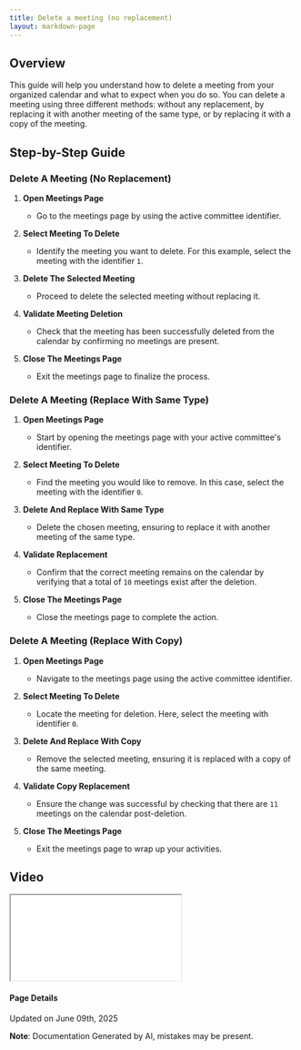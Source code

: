 ```yaml
---
title: Delete a meeting (no replacement)
layout: markdown-page
---
```

## Overview

This guide will help you understand how to delete a meeting from your organized calendar and what to expect when you do so. You can delete a meeting using three different methods: without any replacement, by replacing it with another meeting of the same type, or by replacing it with a copy of the meeting. 

## Step-by-Step Guide

### Delete A Meeting (No Replacement)

1. **Open Meetings Page**
   - Go to the meetings page by using the active committee identifier.

2. **Select Meeting To Delete**
   - Identify the meeting you want to delete. For this example, select the meeting with the identifier `1`.

3. **Delete The Selected Meeting**
   - Proceed to delete the selected meeting without replacing it.

4. **Validate Meeting Deletion**
   - Check that the meeting has been successfully deleted from the calendar by confirming no meetings are present.

5. **Close The Meetings Page**
   - Exit the meetings page to finalize the process.

### Delete A Meeting (Replace With Same Type)

1. **Open Meetings Page**
   - Start by opening the meetings page with your active committee's identifier.

2. **Select Meeting To Delete**
   - Find the meeting you would like to remove. In this case, select the meeting with the identifier `0`.

3. **Delete And Replace With Same Type**
   - Delete the chosen meeting, ensuring to replace it with another meeting of the same type.

4. **Validate Replacement**
   - Confirm that the correct meeting remains on the calendar by verifying that a total of `10` meetings exist after the deletion.

5. **Close The Meetings Page**
   - Close the meetings page to complete the action.

### Delete A Meeting (Replace With Copy)

1. **Open Meetings Page**
   - Navigate to the meetings page using the active committee identifier.

2. **Select Meeting To Delete**
   - Locate the meeting for deletion. Here, select the meeting with identifier `0`.

3. **Delete And Replace With Copy**
   - Remove the selected meeting, ensuring it is replaced with a copy of the same meeting.

4. **Validate Copy Replacement**
   - Ensure the change was successful by checking that there are `11` meetings on the calendar post-deletion.

5. **Close The Meetings Page**
   - Exit the meetings page to wrap up your activities.
## Video 
<div class="container my-5">
	<div class="embed-responsive embed-responsive-16by9">
		<iframe class="embed-responsive-item" src="..\media\meetings\delete_a_meeting_(\Delete_a_meeting_(no_replacement).webm" allowfullscreen></iframe>
	</div>
</div>



#### Page Details
Updated on June 09th, 2025

**Note**: Documentation Generated by AI, mistakes may be present.